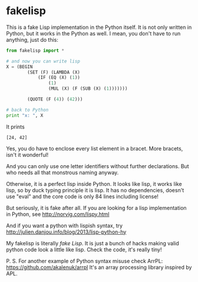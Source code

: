 fakelisp
========

This is a fake Lisp implementation in the Python itself. It is not only written in Python, but it works in the Python as well. I mean, you don't have to run anything, just do this:
```python
from fakelisp import *

# and now you can write lisp
X = (BEGIN
		(SET (F) (LAMBDA (X)
			(IF (EQ (X) (1))
				(1)
				(MUL (X) (F (SUB (X) (1)))))))

		(QUOTE (F (4)) (42)))

# back to Python
print "x: ", X
```

It prints

    [24, 42]
    
Yes, you do have to enclose every list element in a bracet. More bracets, isn't it wonderful!

And you can only use one letter identifiers without further declarations. But who needs all that monstrous naming anyway.

Otherwise, it is a perfect lisp inside Python. It looks like lisp, it works like lisp, so by duck typing principle it is lisp. It has no dependencies, doesn't use "eval" and the core code is only 84 lines including license!

But seriously, it is fake after all. If you are looking for a lisp implementation in Python, see http://norvig.com/lispy.html

And if you want a python with lispish syntax, try http://julien.danjou.info/blog/2013/lisp-python-hy

My fakelisp is literally _fake Lisp_. It is just a bunch of hacks making valid python code look a little like lisp. Check the code, it's really tiny!


P. S. For another example of Python syntax misuse check ArrPL: https://github.com/akalenuk/arrpl It's an array processing library inspired by APL.
